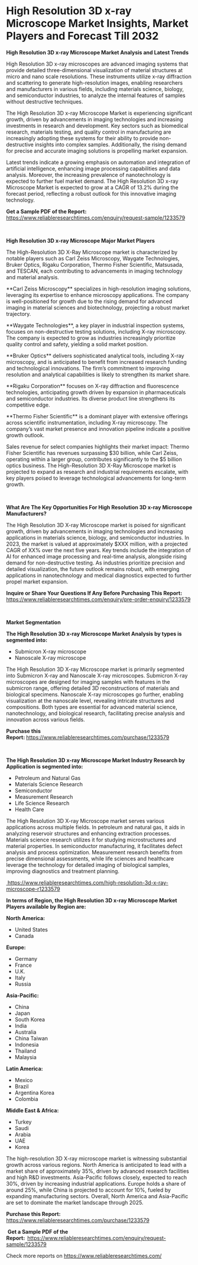 <p><h1>High Resolution 3D x-ray Microscope Market Insights, Market Players and Forecast Till 2032</h1></p><p><strong>High Resolution 3D x-ray Microscope Market Analysis and Latest Trends</strong></p>
<p><p>High Resolution 3D x-ray microscopes are advanced imaging systems that provide detailed three-dimensional visualization of material structures at micro and nano scale resolutions. These instruments utilize x-ray diffraction and scattering to generate high-resolution images, enabling researchers and manufacturers in various fields, including materials science, biology, and semiconductor industries, to analyze the internal features of samples without destructive techniques.</p><p>The High Resolution 3D x-ray Microscope Market is experiencing significant growth, driven by advancements in imaging technologies and increasing investments in research and development. Key sectors such as biomedical research, materials testing, and quality control in manufacturing are increasingly adopting these systems for their ability to provide non-destructive insights into complex samples. Additionally, the rising demand for precise and accurate imaging solutions is propelling market expansion.</p><p>Latest trends indicate a growing emphasis on automation and integration of artificial intelligence, enhancing image processing capabilities and data analysis. Moreover, the increasing prevalence of nanotechnology is expected to further fuel market demand. The High Resolution 3D x-ray Microscope Market is expected to grow at a CAGR of 13.2% during the forecast period, reflecting a robust outlook for this innovative imaging technology.</p></p>
<p><strong>Get a Sample PDF of the Report:&nbsp;</strong> <a href="https://www.reliableresearchtimes.com/enquiry/request-sample/1233579?utm_campaign=3320&utm_medium=2&utm_source=Github&utm_content=ia&utm_term=11042025&utm_id=high-resolution-3d-x-ray-microscope">https://www.reliableresearchtimes.com/enquiry/request-sample/1233579</a></p>
<p>&nbsp;</p>
<p><strong>High Resolution 3D x-ray Microscope Major Market Players</strong></p>
<p><p>The High-Resolution 3D X-Ray Microscope market is characterized by notable players such as Carl Zeiss Microscopy, Waygate Technologies, Bruker Optics, Rigaku Corporation, Thermo Fisher Scientific, Matsusada, and TESCAN, each contributing to advancements in imaging technology and material analysis.</p><p>**Carl Zeiss Microscopy** specializes in high-resolution imaging solutions, leveraging its expertise to enhance microscopy applications. The company is well-positioned for growth due to the rising demand for advanced imaging in material sciences and biotechnology, projecting a robust market trajectory.</p><p>**Waygate Technologies**, a key player in industrial inspection systems, focuses on non-destructive testing solutions, including X-ray microscopy. The company is expected to grow as industries increasingly prioritize quality control and safety, yielding a solid market position.</p><p>**Bruker Optics** delivers sophisticated analytical tools, including X-ray microscopy, and is anticipated to benefit from increased research funding and technological innovations. The firm’s commitment to improving resolution and analytical capabilities is likely to strengthen its market share.</p><p>**Rigaku Corporation** focuses on X-ray diffraction and fluorescence technologies, anticipating growth driven by expansion in pharmaceuticals and semiconductor industries. Its diverse product line strengthens its competitive edge.</p><p>**Thermo Fisher Scientific** is a dominant player with extensive offerings across scientific instrumentation, including X-ray microscopy. The company’s vast market presence and innovation pipeline indicate a positive growth outlook.</p><p>Sales revenue for select companies highlights their market impact: Thermo Fisher Scientific has revenues surpassing $30 billion, while Carl Zeiss, operating within a larger group, contributes significantly to the $5 billion optics business. The High-Resolution 3D X-Ray Microscope market is projected to expand as research and industrial requirements escalate, with key players poised to leverage technological advancements for long-term growth.</p></p>
<p>&nbsp;</p>
<p><strong>What Are The Key Opportunities For High Resolution 3D x-ray Microscope Manufacturers?</strong></p>
<p><p>The High Resolution 3D X-ray Microscope market is poised for significant growth, driven by advancements in imaging technologies and increasing applications in materials science, biology, and semiconductor industries. In 2023, the market is valued at approximately $XXX million, with a projected CAGR of XX% over the next five years. Key trends include the integration of AI for enhanced image processing and real-time analysis, alongside rising demand for non-destructive testing. As industries prioritize precision and detailed visualization, the future outlook remains robust, with emerging applications in nanotechnology and medical diagnostics expected to further propel market expansion.</p></p>
<p><strong>Inquire or Share Your Questions If Any Before Purchasing This Report:</strong> <a href="https://www.reliableresearchtimes.com/enquiry/pre-order-enquiry/1233579?utm_campaign=3320&utm_medium=2&utm_source=Github&utm_content=ia&utm_term=11042025&utm_id=high-resolution-3d-x-ray-microscope">https://www.reliableresearchtimes.com/enquiry/pre-order-enquiry/1233579</a></p>
<p>&nbsp;</p>
<p><strong>Market Segmentation</strong></p>
<p><strong>The High Resolution 3D x-ray Microscope Market Analysis by types is segmented into:</strong></p>
<p><ul><li>Submicron X-ray microscope</li><li>Nanoscale X-ray microscope</li></ul></p>
<p><p>The High Resolution 3D X-ray Microscope market is primarily segmented into Submicron X-ray and Nanoscale X-ray microscopes. Submicron X-ray microscopes are designed for imaging samples with features in the submicron range, offering detailed 3D reconstructions of materials and biological specimens. Nanoscale X-ray microscopes go further, enabling visualization at the nanoscale level, revealing intricate structures and compositions. Both types are essential for advanced material science, nanotechnology, and biological research, facilitating precise analysis and innovation across various fields.</p></p>
<p><strong>Purchase this Report:&nbsp;</strong><a href="https://www.reliableresearchtimes.com/purchase/1233579?utm_campaign=3320&utm_medium=2&utm_source=Github&utm_content=ia&utm_term=11042025&utm_id=high-resolution-3d-x-ray-microscope">https://www.reliableresearchtimes.com/purchase/1233579</a></p>
<p>&nbsp;</p>
<p><strong>The High Resolution 3D x-ray Microscope Market Industry Research by Application is segmented into:</strong></p>
<p><ul><li>Petroleum and Natural Gas</li><li>Materials Science Research</li><li>Semiconductor</li><li>Measurement Research</li><li>Life Science Research</li><li>Health Care</li></ul></p>
<p><p>The High Resolution 3D X-ray Microscope market serves various applications across multiple fields. In petroleum and natural gas, it aids in analyzing reservoir structures and enhancing extraction processes. Materials science research utilizes it for studying microstructures and material properties. In semiconductor manufacturing, it facilitates defect analysis and process optimization. Measurement research benefits from precise dimensional assessments, while life sciences and healthcare leverage the technology for detailed imaging of biological samples, improving diagnostics and treatment planning.</p></p>
<p><a href="https://www.reliableresearchtimes.com/high-resolution-3d-x-ray-microscope-r1233579?utm_campaign=3320&utm_medium=2&utm_source=Github&utm_content=ia&utm_term=11042025&utm_id=high-resolution-3d-x-ray-microscope">&nbsp;https://www.reliableresearchtimes.com/high-resolution-3d-x-ray-microscope-r1233579</a></p>
<p><strong>In terms of Region, the High Resolution 3D x-ray Microscope Market Players available by Region are:</strong></p>
<p>
    <p> <strong> North America: </strong>
        <ul>
            <li>United States</li>
            <li>Canada</li>
        </ul>
        </p> 
    <p> <strong> Europe: </strong>
        <ul>
            <li>Germany</li>
            <li>France</li>
            <li>U.K.</li>
            <li>Italy</li>
            <li>Russia</li>
        </ul>
        </p> 
    <p> <strong> Asia-Pacific: </strong>
        <ul>
            <li>China</li>
            <li>Japan</li>
            <li>South Korea</li>
            <li>India</li>
            <li>Australia</li>
            <li>China Taiwan</li>
            <li>Indonesia</li>
            <li>Thailand</li>
            <li>Malaysia</li>
        </ul>
        </p> 
    <p> <strong> Latin America: </strong>
        <ul>
            <li>Mexico</li>
            <li>Brazil</li>
            <li>Argentina Korea</li>
            <li>Colombia</li>
        </ul>
        </p> 
    <p> <strong> Middle East & Africa: </strong>
        <ul>
            <li>Turkey</li>
            <li>Saudi</li>
            <li>Arabia</li>
            <li>UAE</li>
            <li>Korea</li>
        </ul>
    </p>
    </p>
<p><p>The high-resolution 3D X-ray microscope market is witnessing substantial growth across various regions. North America is anticipated to lead with a market share of approximately 35%, driven by advanced research facilities and high R&D investments. Asia-Pacific follows closely, expected to reach 30%, driven by increasing industrial applications. Europe holds a share of around 25%, while China is projected to account for 10%, fueled by expanding manufacturing sectors. Overall, North America and Asia-Pacific are set to dominate the market landscape through 2025.</p></p>
<p><strong>Purchase this Report: </strong><a href="https://www.reliableresearchtimes.com/purchase/1233579?utm_campaign=3320&utm_medium=2&utm_source=Github&utm_content=ia&utm_term=11042025&utm_id=high-resolution-3d-x-ray-microscope">https://www.reliableresearchtimes.com/purchase/1233579</a></p>
<p>&nbsp;<strong>Get a Sample PDF of the Report:&nbsp;&nbsp;</strong><a href="https://www.reliableresearchtimes.com/enquiry/request-sample/1233579?utm_campaign=3320&utm_medium=2&utm_source=Github&utm_content=ia&utm_term=11042025&utm_id=high-resolution-3d-x-ray-microscope">https://www.reliableresearchtimes.com/enquiry/request-sample/1233579</a></p>
<p><strong></strong></p>
<p>Check more reports on <a href="https://www.reliableresearchtimes.com/?utm_campaign=3320&utm_medium=2&utm_source=Github&utm_content=ia&utm_term=11042025&utm_id=high-resolution-3d-x-ray-microscope">https://www.reliableresearchtimes.com/</a></p>
